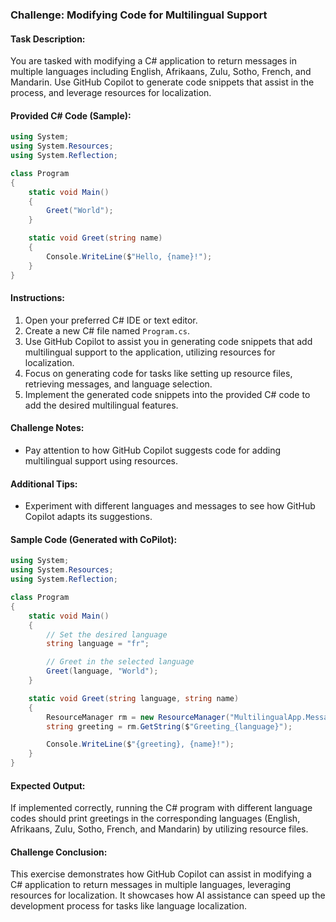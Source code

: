 ### Challenge: Modifying Code for Multilingual Support

#### Task Description:

You are tasked with modifying a C# application to return messages in multiple languages including English, Afrikaans, Zulu, Sotho, French, and Mandarin. Use GitHub Copilot to generate code snippets that assist in the process, and leverage resources for localization.

#### Provided C# Code (Sample):

```csharp
using System;
using System.Resources;
using System.Reflection;

class Program
{
    static void Main()
    {
        Greet("World");
    }

    static void Greet(string name)
    {
        Console.WriteLine($"Hello, {name}!");
    }
}
```

#### Instructions:

1. Open your preferred C# IDE or text editor.
2. Create a new C# file named `Program.cs`.
3. Use GitHub Copilot to assist you in generating code snippets that add multilingual support to the application, utilizing resources for localization.
4. Focus on generating code for tasks like setting up resource files, retrieving messages, and language selection.
5. Implement the generated code snippets into the provided C# code to add the desired multilingual features.

#### Challenge Notes:

- Pay attention to how GitHub Copilot suggests code for adding multilingual support using resources.

#### Additional Tips:

- Experiment with different languages and messages to see how GitHub Copilot adapts its suggestions.

#### Sample Code (Generated with CoPilot):

```csharp
using System;
using System.Resources;
using System.Reflection;

class Program
{
    static void Main()
    {
        // Set the desired language
        string language = "fr";

        // Greet in the selected language
        Greet(language, "World");
    }

    static void Greet(string language, string name)
    {
        ResourceManager rm = new ResourceManager("MultilingualApp.Messages", Assembly.GetExecutingAssembly());
        string greeting = rm.GetString($"Greeting_{language}");

        Console.WriteLine($"{greeting}, {name}!");
    }
}
```

#### Expected Output:

If implemented correctly, running the C# program with different language codes should print greetings in the corresponding languages (English, Afrikaans, Zulu, Sotho, French, and Mandarin) by utilizing resource files.

#### Challenge Conclusion:

This exercise demonstrates how GitHub Copilot can assist in modifying a C# application to return messages in multiple languages, leveraging resources for localization. It showcases how AI assistance can speed up the development process for tasks like language localization.
